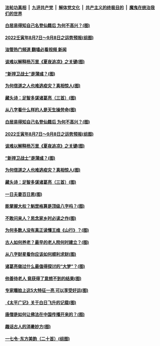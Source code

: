 ####  [法轮功真相](../../../../basic/blob/master/README.md?t=08110101) &nbsp;|&nbsp; [九评共产党](../../../../9ping.md/blob/master/README.md?t=08110101) &nbsp;|&nbsp; [解体党文化](../../../../jtdwh.md/blob/master/README.md?t=08110101)  &nbsp;|&nbsp; [共产主义的终极目的](../../../../gczydzjmd.md/blob/master/README.md?t=08110101) &nbsp;|&nbsp; [魔鬼在统治我们的世界](../../../../mgztzwmdsj.md/blob/master/README.md?t=08110101) 

#### [白居易得知自己名登仙籍后 为何不高兴？(图)](../pages/p7/1013909.md?t=08110101) 

#### [2022壬寅年8月7日～9月8日之运势预报(组图)](../pages/p7/1013902.md?t=08110101) 

#### [油管热门频道 翻墙必看视频 新闻](http://45.76.130.85:81/youtube.html?08110101)

#### [谈难以解释杨万里《夏夜追凉》之关键(图)](../pages/p7/1013705.md?t=08110101) 

#### [“新捍卫战士”是蒲彧？(图)](../pages/p7/1013852.md?t=08110101) 

#### [为何信道之人也难逃疫灾？真相惊人(图)](../pages/p7/1013379.md?t=08110101) 

#### [藏头诗：足智多谋诸葛亮（三首）(图)](../pages/p7/1013687.md?t=08110101) 

#### [从八字看什么样的人是天生操劳命(图)](../pages/p7/1012782.md?t=08110101) 

#### [白居易得知自己名登仙籍后 为何不高兴？(图)](../pages/p7/1013909.md?t=08110101) 

#### [2022壬寅年8月7日～9月8日之运势预报(组图)](../pages/p7/1013902.md?t=08110101) 

#### [谈难以解释杨万里《夏夜追凉》之关键(图)](../pages/p7/1013705.md?t=08110101) 

#### [“新捍卫战士”是蒲彧？(图)](../pages/p7/1013852.md?t=08110101) 

#### [为何信道之人也难逃疫灾？真相惊人(图)](../pages/p7/1013379.md?t=08110101) 

#### [藏头诗：足智多谋诸葛亮（三首）(图)](../pages/p7/1013687.md?t=08110101) 

#### [一日夫妻百日恩(图)](../pages/p7/1013204.md?t=08110101) 

#### [能掌握大权？魁罡格算是顶级八字吗？(图)](../pages/p7/1012733.md?t=08110101) 

#### [不敢问来人？思念家乡时必读之作(图)](../pages/p7/1013708.md?t=08110101) 

#### [为何多数人没有真正读懂王维《山行》？(图)](../pages/p7/1013694.md?t=08110101) 

#### [古人如何养老？最早的老人院何时建立？(图)](../pages/p7/1013351.md?t=08110101) 

#### [从八字财星看你应该如何顺利求财(图)](../pages/p7/1012773.md?t=08110101) 

#### [诸葛亮做过什么最值得探讨的“大梦”？(图)](../pages/p7/1013608.md?t=08110101) 

#### [他善待老人 竟获得了意想不到的结果(图)](../pages/p7/1013480.md?t=08110101) 

#### [专家曝脸上这5大特征一亮 可以享受好运(图)](../pages/p7/1013643.md?t=08110101) 

#### [《太平广记》关于白日飞升的记载(图)](../pages/p7/1013337.md?t=08110101) 

#### [唐僧是如何让佛法在中国传播开来的？(图)](../pages/p7/1013611.md?t=08110101) 

#### [趣话古人的消暑妙方(图)](../pages/p7/1013209.md?t=08110101) 

#### [一七令･东方美韵（二十首）(组图)](../pages/p7/1013324.md?t=08110101) 

<img src='http://gfw-breaker.win/goodnews/indexes/p7.md' width='0px' height='0px'/>
